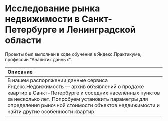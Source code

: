 # Исследование рынка недвижимости в Санкт-Петербурге и Ленинградской области



 Проекты был выполнен в ходе обучения в Яндекс.Практикуме, профессии "Аналитик данных".

| Описание | 
| :---------------------- |
| В нашем распоряжении данные сервиса Яндекс.Недвижимость — архив объявлений о продаже квартир в Санкт-Петербурге и соседних населённых пунктов за несколько лет. Попробуем установить параметры для определения рыночной стоимости объектов недвижимости и найти другие особенности квартир. |
